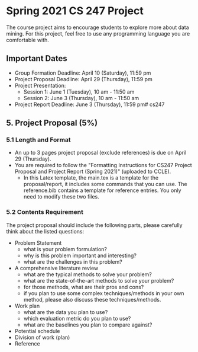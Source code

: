 # Spring 2021 CS 247 Project
The course project aims to encourage students to explore more about data mining. For this project,
feel free to use any programming language you are comfortable with.

## Important Dates
- Group Formation Deadline: April 10 (Saturday), 11:59 pm
- Project Proposal Deadline: April 29 (Thursday), 11:59 pm
- Project Presentation:
	- Session 1: June 1 (Tuesday), 10 am - 11:50 am
	- Session 2: June 3 (Thursday), 10 am - 11:50 am
- Project Report Deadline: June 3 (Thursday), 11:59 pm# cs247

## 5. Project Proposal (5%)

### 5.1 Length and Format
- An up to 3 pages project proposal (exclude references) is due on April 29 (Thursday).
- You are required to follow the "Formatting Instructions for CS247 Project Proposal and
Project Report (Spring 2021)" (uploaded to CCLE).
	- In this Latex template, the main.tex is a template for the proposal/report, it includes some
commands that you can use. The reference.bib contains a template for reference
entries. You only need to modify these two files.

### 5.2 Contents Requirement
The project proposal should include the following parts, please carefully think about the listed
questions:
- Problem Statement
	- what is your problem formulation?
	- why is this problem important and interesting?
	- what are the challenges in this problem?
- A comprehensive literature review
	- what are the typical methods to solve your problem?
	- what are the state-of-the-art methods to solve your problem?
	- for those methods, what are their pros and cons?
	- if you plan to use some complex techniques/methods in your own method, please
also discuss these techniques/methods.
- Work plan
	- what are the data you plan to use?
	- which evaluation metric do you plan to use?
	- what are the baselines you plan to compare against?
- Potential schedule
- Division of work (plan)
- Reference
